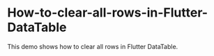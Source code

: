 # How-to-clear-all-rows-in-Flutter-DataTable
This demo shows how to clear all rows in Flutter DataTable.

